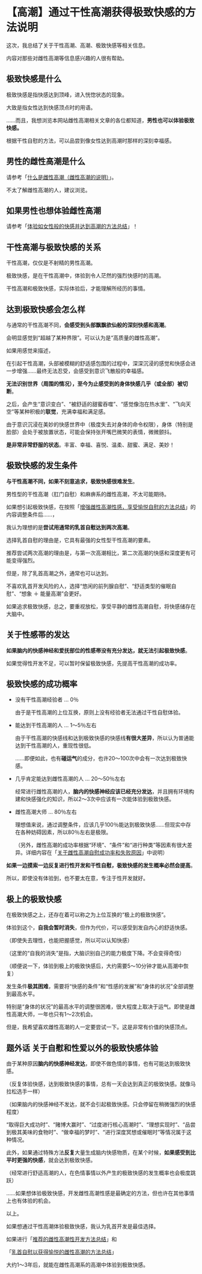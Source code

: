 # 【高潮】通过干性高潮获得极致快感的方法说明 [​](#【高潮】通过干性高潮获得极致快感的方法说明)

这次，我总结了关于干性高潮、高潮、极致快感等相关信息。

内容对那些对雌性高潮等信息感兴趣的人很有帮助。

## 极致快感是什么 [​](#极致快感是什么)

极致快感是指快感达到顶峰，进入恍惚状态的现象。

大致是指女性达到快感顶点时的用语。

……而且，我想浏览本网站雌性高潮相关文章的各位都知道，**男性也可以体验极致快感。**

根据干性自慰的方法，可以品尝到像女性达到高潮时那样的深刻幸福感。

## 男性的雌性高潮是什么 [​](#男性的雌性高潮是什么)

请参考「[什么是雌性高潮（雌性高潮的说明）](/h-life/femorg/intro/page-a4-1.html)」。

不太了解雌性高潮的人，建议浏览。

## 如果男性也想体验雌性高潮 [​](#如果男性也想体验雌性高潮)

请参考「[体验如女性般的快感并达到高潮的方法总结](/h-life/femorg/nyuumon/page-a4-29.html)」！

## 干性高潮与极致快感的关系 [​](#干性高潮与极致快感的关系)

干性高潮，仅仅是不射精的男性高潮。

极致快感，是在干性高潮中，体验到令人茫然的强烈快感时的高潮。

干性高潮和极致快感，实际体验后，才能理解所经历的事情。

## 达到极致快感会怎么样 [​](#达到极致快感会怎么样)

与通常的干性高潮不同，**会感受到头部飘飘欲仙般的深刻快感和高潮**。

会明显感觉到“超越了某种界限”。可以认为是“高质量的雌性高潮”。

如果用感觉来描述，

在引起干性高潮，头部被模糊的舒适感包围的过程中，深深沉浸的感觉和快感会进一步增强……最终无法忍受，会感受到意识飞散般的幸福感。

**无法识别世界（周围的情况），至今为止感受到的身体快感几乎（或全部）被切断**。

之后，会产生“意识变白”、“被舒适的甜蜜吞噬”、“感觉像泡在热水里”、“飞向天空”等某种积极的**联觉**，充满幸福和满足感。

由于意识沉浸在美妙的快感世界中（极度失去对身体的命令权限），身体（特别是脸部）会处于被放置状态，可能会保持张开嘴巴微笑的表情，微微颤抖。

**是非常非常舒服的状态**。丰富、幸福、喜悦、温柔、甜蜜、满足、美妙！

## 极致快感的发生条件 [​](#极致快感的发生条件)

**与干性高潮不同，如果不刻意追求，极致快感很难发生**。

男性型的干性高潮（肛门自慰）和麻痹系的雌性高潮，不太可能期待。

如果想引起极致快感，在按照「[增强雌性高潮性感，享受愉悦自慰的方法总结](/h-life/femorg/houhou/page-a4-24.html)」的内容调整条件后……，

我认为理想的是**尝试用通常的乳首自慰达到两次高潮**。

选择乳首自慰的理由是，它具有最强的女性型干性高潮的要素。

推荐尝试两次高潮的理由是，与第一次高潮相比，第二次高潮的快感和深度更有可能变得强烈。

但是，除了乳首高潮之外，通常也可以达到。

不喜欢乳首开发风险的人，选择“悠闲的前列腺自慰”、“舒适类型的催眠自慰”、“想象 ＋ 能量高潮”会更好。

如果追求极致快感，总之，要重视放松，享受平静的雌性高潮自慰，将快感储存在大脑中。

## 关于性感帯的发达 [​](#关于性感帯的发达)

**如果脑内的快感神经和爱抚部位的性感帯没有充分发达，就无法引起极致快感**。

如果觉得性开发不足，可以暂时保留极致快感，先提高干性高潮的成功率。

## 极致快感的成功概率 [​](#极致快感的成功概率)

+   没有干性高潮经验者 … 0％
    
    由于是干性高潮的上位互换，原则上没有经验者无法通过干性自慰体验。
    
+   能达到干性高潮的人 … 1～5％左右
    
    由于干性高潮的快感线和达到极致快感的快感线**有很大差异**，所以认为普通能达到干性高潮的人，重现性很低。
    
    ……即便如此，也有**碰运气**的成分，也许20～100次中会有一次达到极致快感。
    
+   几乎肯定能达到雌性高潮的人 … 20～50％左右
    
    经常进行雌性高潮的人，**脑内的快感神经应该已经充分发达**，并且拥有环境构建和快感强化的知识，所以2～3次中应该有一次能体验到极致快感。
    
+   雌性高潮大师 … 80％左右
    
    理想值来说，通过调整条件，应该几乎100％能达到极致快感……但现实中存在各种妨碍因素，所以80％左右是极限。
    
    （另外，雌性高潮的成功率根据“环境”、“条件”和“进行种类”等因素有很大差异。详细内容在「[关于雌性高潮自慰成功率和失败原因](/h-life/femorg/info/page-a4-20.html)」中说明）
    

**如果一边摸索一边反复进行性开发和干性自慰，极致快感的发生概率必然会提高**。

所以，即使没有体验到，也不要太在意，专注于性开发就好。

## 极上的极致快感 [​](#极上的极致快感)

在极致快感之上，还存在着可以称之为上位互换的“极上的极致快感”。

体验到这个，**自我会暂时消失**，但作为代价，可以感受到发自内心的舒适快感。

（即使失去理性，也能把握感觉，所以可以认知快感）

（这里的“自我的消失”是指，大脑识别自己的能力极度下降。不会变得奇怪）

（顺便说一下，体验到极上的极致快感后，大约需要5～10分钟才能从高潮中恢复）

发生条件**极其困难**，需要将“快感的条件”和“性感的发展”和“身体的状况”全部调整到最高水平。

特别是“身体的状况”的最高水平的调整很困难，很大程度上取决于运气。即使是雌性高潮大师，一年也只有1～2次机会。

但是，我希望喜欢雌性高潮的人一定要尝试一下。这是非常有价值的快感顶点。

## 题外话 关于自慰和性爱以外的极致快感体验 [​](#题外话-关于自慰和性爱以外的极致快感体验)

由于某种原因**脑内的快感神经发达**，即使不做色情的事情，也有可能达到极致快感。

（反复体验快感，达到极致快感的事情，总有一天会达到真正的极致快感。就像马拉松选手一样）

（如果脑内的快感神经不发达，就不会引起极致快感。只会停留在稍微强烈的快感程度）

“取得巨大成功时”、“赌博大赢时”、“过度进行核心高潮时”、“理想实现时”、“品尝到极其美味的食物时”、“做幸福的梦时”、“进行深度冥想或催眠时”等情况属于这种情况。

此外，如果通过特殊方法**反复**大量生成脑内快感物质，在某个时候，**如果感受到比平时更强的快感**，就会达到极致快感。

（经常进行舒适高潮的人，在色情事情以外产生的极致快感的发生概率也会极度跳跃）

……如果想体验极致快感，开发雌性高潮性感是最确定的方法，但也许在其他事情上也有体验的机会。

以上。

如果想通过干性高潮体验极致快感，我认为乳首开发是最佳选择。

如果进行「[推荐的雌性高潮性开发方法总结](/h-life/femorg/dry-seikan/page-a4-4.html)」和

「[乳首自慰以获得愉悦的雌性高潮的方法总结](/h-life/femorg/femorg-onani/page-a4-25.html)」

大约1～3年后，就能在雌性高潮系的高潮中体验到极致快感。